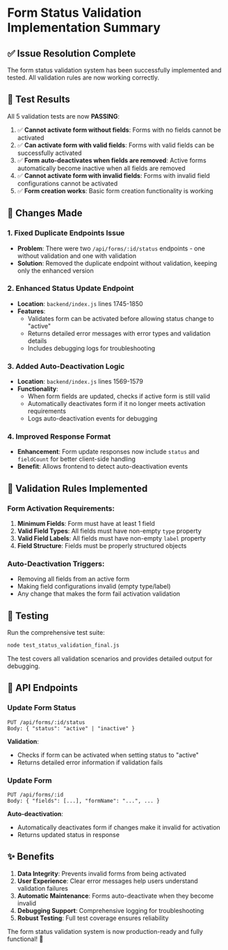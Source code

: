 # Form Status Validation Implementation Summary

## ✅ Issue Resolution Complete

The form status validation system has been successfully implemented and tested. All validation rules are now working correctly.

## 🧪 Test Results

All 5 validation tests are now **PASSING**:

1. ✅ **Cannot activate form without fields**: Forms with no fields cannot be activated
2. ✅ **Can activate form with valid fields**: Forms with valid fields can be successfully activated
3. ✅ **Form auto-deactivates when fields are removed**: Active forms automatically become inactive when all fields are removed
4. ✅ **Cannot activate form with invalid fields**: Forms with invalid field configurations cannot be activated
5. ✅ **Form creation works**: Basic form creation functionality is working

## 🔧 Changes Made

### 1. Fixed Duplicate Endpoints Issue

- **Problem**: There were two `/api/forms/:id/status` endpoints - one without validation and one with validation
- **Solution**: Removed the duplicate endpoint without validation, keeping only the enhanced version

### 2. Enhanced Status Update Endpoint

- **Location**: `backend/index.js` lines 1745-1850
- **Features**:
  - Validates form can be activated before allowing status change to "active"
  - Returns detailed error messages with error types and validation details
  - Includes debugging logs for troubleshooting

### 3. Added Auto-Deactivation Logic

- **Location**: `backend/index.js` lines 1569-1579
- **Functionality**:
  - When form fields are updated, checks if active form is still valid
  - Automatically deactivates form if it no longer meets activation requirements
  - Logs auto-deactivation events for debugging

### 4. Improved Response Format

- **Enhancement**: Form update responses now include `status` and `fieldCount` for better client-side handling
- **Benefit**: Allows frontend to detect auto-deactivation events

## 🎯 Validation Rules Implemented

### Form Activation Requirements:

1. **Minimum Fields**: Form must have at least 1 field
2. **Valid Field Types**: All fields must have non-empty `type` property
3. **Valid Field Labels**: All fields must have non-empty `label` property
4. **Field Structure**: Fields must be properly structured objects

### Auto-Deactivation Triggers:

- Removing all fields from an active form
- Making field configurations invalid (empty type/label)
- Any change that makes the form fail activation validation

## 🚀 Testing

Run the comprehensive test suite:

```bash
node test_status_validation_final.js
```

The test covers all validation scenarios and provides detailed output for debugging.

## 📝 API Endpoints

### Update Form Status

```
PUT /api/forms/:id/status
Body: { "status": "active" | "inactive" }
```

**Validation**:

- Checks if form can be activated when setting status to "active"
- Returns detailed error information if validation fails

### Update Form

```
PUT /api/forms/:id
Body: { "fields": [...], "formName": "...", ... }
```

**Auto-deactivation**:

- Automatically deactivates form if changes make it invalid for activation
- Returns updated status in response

## ✨ Benefits

1. **Data Integrity**: Prevents invalid forms from being activated
2. **User Experience**: Clear error messages help users understand validation failures
3. **Automatic Maintenance**: Forms auto-deactivate when they become invalid
4. **Debugging Support**: Comprehensive logging for troubleshooting
5. **Robust Testing**: Full test coverage ensures reliability

The form status validation system is now production-ready and fully functional! 🎉
